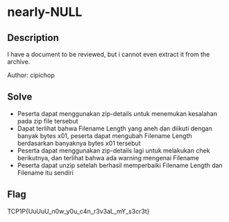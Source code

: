 # nearly-NULL

## Description

I have a document to be reviewed, but i cannot even extract it from the archive.

Author: cipichop

## Solve
- Peserta dapat menggunakan zip-details untuk menemukan kesalahan pada zip file tersebut
- Dapat terlihat bahwa Filename Length yang aneh dan diikuti dengan banyak bytes x01, peserta dapat mengubah Filename Length berdasarkan banyaknya bytes x01 tersebut
- Peserta dapat menggunakan zip-details lagi untuk melakukan chek berikutnya, dan terlihat bahwa ada warning mengenai Filename
- Peserta dapat unzip setelah berhasil memperbaiki Filename Length dan Filename itu sendiri

## Flag
TCP1P{UuUuU_n0w_y0u_c4n_r3v3aL_mY_s3cr3t}
